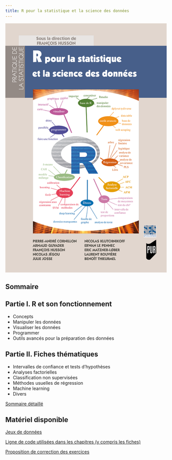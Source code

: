 ```yaml
---
title: R pour la statistique et la science des données 
---
```


<section class="column-left">
<p><img src="/pdf/R_stat_sc_donnees.png" alt="Couverture" /></p>
</section>


<section class="column-right">

<h1 id="sommaire">Sommaire</h1>

<h2 id="partie-i-r-et-son-fonctionnement">Partie I. R et son fonctionnement</h2>

<ul>
  <li>Concepts</li>
  <li>Manipuler les données</li>
  <li>Visualiser les données</li>
  <li>Programmer</li>
  <li>Outils avancés pour la préparation des données</li>
</ul>

<h2 id="partie-ii-fiches-thématiques">Partie II. Fiches thématiques</h2>

<ul>
  <li>Intervalles de confiance et tests d’hypothèses</li>
  <li>Analyses factorielles</li>
  <li>Classification non supervisées</li>
  <li>Méthodes usuelles de régression</li>
  <li>Machine learning</li>
  <li>Divers</li>
</ul>

<p><a href="/pdf/TableDesMatieres.pdf">Sommaire détaillé</a></p>

<h2 id="matériel-disponible">Matériel disponible</h2>

<p><a href="/liste_don.html">Jeux de données</a></p>

<p><a href="/code_html/code.html">Ligne de code utilisées dans les chapitres (y compris les fiches)</a></p>

<p><a href="/correction_html/correction_exo.html">Proposition de correction des exercices</a></p>

</section>


